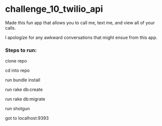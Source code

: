 challenge_10_twilio_api
=======================
Made this fun app that allows you to call me, text me, and view all of your calls. 

I apologize for any awkward conversations that might ensue from this app. 

### Steps to run:

clone repo

cd into repo

run bundle install

run rake db:create

run rake db:migrate

run shotgun

got to localhost:9393
